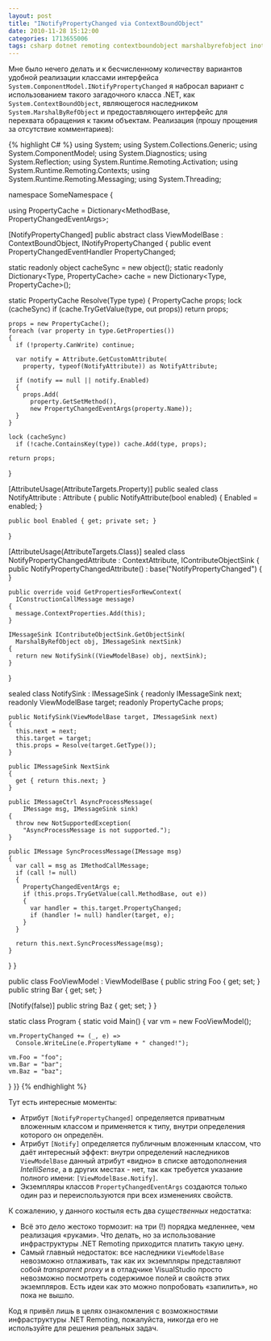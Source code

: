 ```yaml
---
layout: post
title: "INotifyPropertyChanged via ContextBoundObject"
date: 2010-11-28 15:12:00
categories: 1713655006
tags: csharp dotnet remoting contextboundobject marshalbyrefobject inotifypropertychanged
---
```

Мне было нечего делать и к бесчисленному количеству вариантов удобной реализации классами интерфейса `System.ComponentModel.INotifyPropertyChanged` я набросал вариант с использованием такого загадочного класса .NET, как `System.ContextBoundObject`, являющегося наследником `System.MarshalByRefObject` и предоставляющего интерфейс для перехвата обращения к таким объектам. Реализация (прошу прощения за отсутствие комментариев):

{% highlight C# %}
using System;
using System.Collections.Generic;
using System.ComponentModel;
using System.Diagnostics;
using System.Reflection;
using System.Runtime.Remoting.Activation;
using System.Runtime.Remoting.Contexts;
using System.Runtime.Remoting.Messaging;
using System.Threading;

namespace SomeNamespace {

using PropertyCache =
  Dictionary<MethodBase, PropertyChangedEventArgs>;

[NotifyPropertyChanged]
public abstract class ViewModelBase
    : ContextBoundObject, INotifyPropertyChanged
{
  public event PropertyChangedEventHandler PropertyChanged;

  static readonly object cacheSync = new object();
  static readonly Dictionary<Type, PropertyCache>
    cache = new Dictionary<Type, PropertyCache>();

  static PropertyCache Resolve(Type type)
  {
    PropertyCache props;
    lock (cacheSync)
      if (cache.TryGetValue(type, out props)) return props;

    props = new PropertyCache();
    foreach (var property in type.GetProperties())
    {
      if (!property.CanWrite) continue;

      var notify = Attribute.GetCustomAttribute(
        property, typeof(NotifyAttribute)) as NotifyAttribute;

      if (notify == null || notify.Enabled)
      {
        props.Add(
          property.GetSetMethod(),
          new PropertyChangedEventArgs(property.Name));
      }
    }

    lock (cacheSync)
      if (!cache.ContainsKey(type)) cache.Add(type, props);

    return props;
  }

  [AttributeUsage(AttributeTargets.Property)]
  public sealed class NotifyAttribute : Attribute
  {
    public NotifyAttribute(bool enabled) { Enabled = enabled; }

    public bool Enabled { get; private set; }
  }

  [AttributeUsage(AttributeTargets.Class)]
  sealed class NotifyPropertyChangedAttribute
    : ContextAttribute, IContributeObjectSink
  {
    public NotifyPropertyChangedAttribute()
      : base("NotifyPropertyChanged") { }

    public override void GetPropertiesForNewContext(
      IConstructionCallMessage message)
    {
      message.ContextProperties.Add(this);
    }

    IMessageSink IContributeObjectSink.GetObjectSink(
      MarshalByRefObject obj, IMessageSink nextSink)
    {
      return new NotifySink((ViewModelBase) obj, nextSink);
    }
  }

  sealed class NotifySink : IMessageSink
  {
    readonly IMessageSink next;
    readonly ViewModelBase target;
    readonly PropertyCache props;

    public NotifySink(ViewModelBase target, IMessageSink next)
    {
      this.next = next;
      this.target = target;
      this.props = Resolve(target.GetType());
    }

    public IMessageSink NextSink
    {
      get { return this.next; }
    }

    public IMessageCtrl AsyncProcessMessage(
        IMessage msg, IMessageSink sink)
    {
      throw new NotSupportedException(
        "AsyncProcessMessage is not supported.");
    }

    public IMessage SyncProcessMessage(IMessage msg)
    {
      var call = msg as IMethodCallMessage;
      if (call != null)
      {
        PropertyChangedEventArgs e;
        if (this.props.TryGetValue(call.MethodBase, out e))
        {
          var handler = this.target.PropertyChanged;
          if (handler != null) handler(target, e);
        }
      }

      return this.next.SyncProcessMessage(msg);
    }
  }
}

public class FooViewModel : ViewModelBase
{
  public string Foo { get; set; }
  public string Bar { get; set; }

  [Notify(false)]
  public string Baz { get; set; }
}

static class Program
{
  static void Main()
  {
    var vm = new FooViewModel();

    vm.PropertyChanged += (_, e) =>
      Console.WriteLine(e.PropertyName + " changed!");

    vm.Foo = "foo";
    vm.Bar = "bar";
    vm.Baz = "baz";
  }
}}
{% endhighlight %}

Тут есть интересные моменты:

* Атрибут `[NotifyPropertyChanged]` определяется приватным вложенным классом и применяется к типу, внутри определения которого он определён.
* Атрибут `[Notify]` определяется публичным вложенным классом, что даёт интересный эффект: внутри определений наследников `ViewModelBase` данный атрибут «видно» в списке автодополнения *IntelliSense*, а в других местах - нет, так как требуется указание полного имени: `[ViewModelBase.Notify]`.
* Экземпляры классов `PropertyChangedEventArgs` создаются только один раз и переиспользуются при всех изменениях свойств.

К сожалению, у данного костыля есть два *существенных* недостатка:

* Всё это дело жестоко тормозит: на три (!) порядка медленнее, чем реализация «руками». Что делать, но за использование инфраструктуры .NET Remoting приходится платить такую цену.
* Самый главный недостаток: все наследники `ViewModelBase` невозможно отлаживать, так как их экземпляры представляют собой *transparent proxy* и в отладчике VisualStudio просто невозможно посмотреть содержимое полей и свойств этих экземпляров. Есть идеи как это можно попробовать «запилить», но пока не вышло.

Код я привёл лишь в целях ознакомления с возможностями инфраструктуры .NET Remoting, пожалуйста, никогда его не используйте для решения реальных задач.